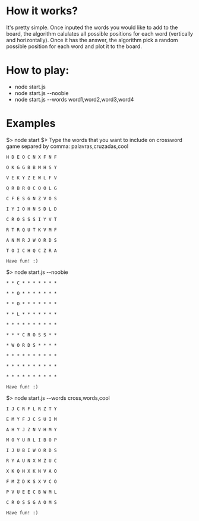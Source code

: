 # How it works?
It's pretty simple. Once inputed the words you would like to add to the board, 
the algorithm calulates all possible positions for each word (vertically and horizontally). 
Once it has the answer, the algorithm pick a random possible position for each word 
and plot it to the board.
# How to play:
  * node start.js
  * node start.js --noobie
  * node start.js --words word1,word2,word3,word4

# Examples
$> node start
$> Type the words that you want to include on crossword game separed by comma: palavras,cruzadas,cool

`H D E O C N X F N F `

`O K G G B B M H S Y `

`V E K Y Z E W L F V `

`Q R B R O C O O L G `

`C F E S G N Z V O S `

`I Y I O H N S D L D `

`C R O S S S I Y V T `

`R T R Q U T K V M F `

`A N M R J W O R D S `

`T O I C H Q C Z R A `

`Have fun! :)`


$> node start.js --noobie

`* * C * * * * * * * `

`* * O * * * * * * * `

`* * O * * * * * * * `

`* * L * * * * * * * `

`* * * * * * * * * * `

`* * * C R O S S * * `

`* W O R D S * * * * `

`* * * * * * * * * * `

`* * * * * * * * * * `

`* * * * * * * * * * `

`Have fun! :)`


$> node start.js --words cross,words,cool

`I J C R F L R Z T Y `

`E M Y F J C S U I M `

`A H Y J Z N V H M Y `

`M O Y U R L I B O P `

`I J U B I W O R D S `

`R Y A U N X W Z U C `

`X K Q H X K N V A O `

`F M Z D K S X V C O `

`P V U E E C B W M L `

`C R O S S G A O M S `

`Have fun! :)`

